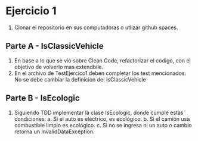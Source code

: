 # Ejercicio 1 

1. Clonar el repositorio en sus computadoras o utlizar github spaces.

## Parte A - IsClassicVehicle
1. En base a lo que se vio sobre Clean Code, refactorizar el codigo, con el objetivo de volverlo mas extendbile.
2. En el archivo de TestEjercico1 deben completar los test mencionados. No se debe cambiar la definicion de: IsClassicVehicle


## Parte B - IsEcologic
1. Siguiendo TDD implementar la clase IsEcologic, donde cumple estas condiciones:
   a. Si el auto es eléctrico, es ecológico.
   b. Si el camión usa combustible limpio es ecológico.
   c. Si no se ingresa ni un auto o cambio retorna un InvalidDataException.




